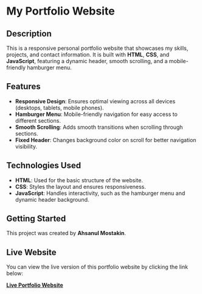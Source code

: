 # My Portfolio Website

## Description

This is a responsive personal portfolio website that showcases my skills, projects, and contact information. It is built with **HTML**, **CSS**, and **JavaScript**, featuring a dynamic header, smooth scrolling, and a mobile-friendly hamburger menu.

## Features

- **Responsive Design**: Ensures optimal viewing across all devices (desktops, tablets, mobile phones).
- **Hamburger Menu**: Mobile-friendly navigation for easy access to different sections.
- **Smooth Scrolling**: Adds smooth transitions when scrolling through sections.
- **Fixed Header**: Changes background color on scroll for better navigation visibility.

## Technologies Used

- **HTML**: Used for the basic structure of the website.
- **CSS**: Styles the layout and ensures responsiveness.
- **JavaScript**: Handles interactivity, such as the hamburger menu and dynamic header background.

## Getting Started

This project was created by **Ahsanul Mostakin**.

## Live Website

You can view the live version of this portfolio website by clicking the link below:

[**Live Portfolio Website**]( https://ahsanul-mostakin.github.io/Portfolio-Website-2025/)

